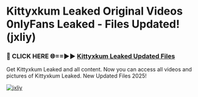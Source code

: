 # Kittyxkum Leaked Original Videos 0nlyFans Leaked - Files Updated! (jxliy)

<h3>🔴 CLICK HERE 🌐==►► <a href="https://tinyurl.com/2m67pmp6" rel="nofollow">Kittyxkum Leaked Updated Files</a></h3>

Get Kittyxkum Leaked and all content. Now you can access all videos and pictures of Kittyxkum Leaked. New Updated Files 2025!

[![jxliy](https://i.imgur.com/H4QAA4z.gif)](https://tinyurl.com/2m67pmp6)